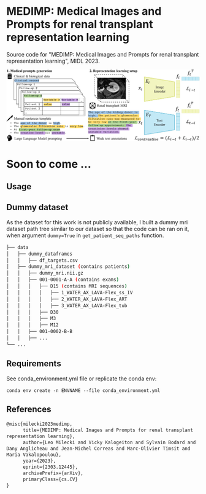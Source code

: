 # MEDIMP: Medical Images and Prompts for renal transplant representation learning
Source code for "MEDIMP: Medical Images and Prompts for renal transplant representation learning", MIDL 2023.

<p align="center">
  <img src="figures/overview_final.jpg" width="900">
</p>

# Soon to come ...

## Usage

## Dummy dataset
As the dataset for this work is not publicly available, I built a dummy mri dataset path tree similar to our dataset so that the code can be ran on it, when argument ```dummy=True``` in ```get_patient_seq_paths``` function.
```bash
├── data
│   ├── dummy_dataframes
│   │   ├── df_targets.csv
│   ├── dummy_mri_dataset (contains patients)
│   │   ├── dummy_mri.nii.gz
│   │   ├── 001-0001-A-A (contains exams)
│   │   │   ├── D15 (contains MRI sequences)
│   │   │   │   ├── 1_WATER_AX_LAVA-Flex_ss_IV
│   │   │   │   ├── 2_WATER_AX_LAVA-Flex_ART
│   │   │   │   ├── 3_WATER_AX_LAVA-Flex_tub
│   │   │   ├── D30
│   │   │   ├── M3
│   │   │   ├── M12
│   │   ├── 001-0002-B-B
│   │   ├── ...
└── ...
```

## Requirements
See conda_environment.yml file or replicate the conda env:
```
conda env create -n ENVNAME --file conda_environment.yml
```

## References
```
@misc{milecki2023medimp,
      title={MEDIMP: Medical Images and Prompts for renal transplant representation learning}, 
      author={Leo Milecki and Vicky Kalogeiton and Sylvain Bodard and Dany Anglicheau and Jean-Michel Correas and Marc-Olivier Timsit and Maria Vakalopoulou},
      year={2023},
      eprint={2303.12445},
      archivePrefix={arXiv},
      primaryClass={cs.CV}
}
```
